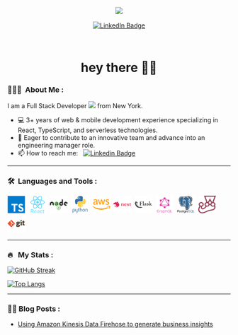 
<p align="center"><img src="https://media.giphy.com/media/v1.Y2lkPTc5MGI3NjExa256bzIxcTYwcmtnOGgzem1pMWkwZm5sZHRtcWJ1Yms0dW5wMGJnOCZlcD12MV9pbnRlcm5hbF9naWZfYnlfaWQmY3Q9Zw/xUPGGDNsLvqsBOhuU0/giphy.gif" width="100"/></p>
<p align="center">
<a href="https://www.linkedin.com/in/ajani-motta-aa3b03113"><img src="https://img.shields.io/badge/LinkedIn-blue?style=for-the-badge&logo=linkedin&logoColor=white" alt="LinkedIn Badge"></a>
</p>

<p align="center"><img src="https://komarev.com/ghpvc/?username=ajanimotta&style=flat-square&color=blue" alt=""></p>

<h1 align="center">hey there 👋🏾 </h1>

### 👨🏾‍💻 &nbsp;About Me :

I am a Full Stack Developer <img src="https://media.giphy.com/media/WUlplcMpOCEmTGBtBW/giphy.gif" width="30"> from New York.

- 💻 3+ years of web & mobile development experience specializing in React, TypeScript, and serverless technologies.
- 🌱 Eager to contribute to an innovative team and advance into an engineering manager role.
- 📫 How to reach me: &nbsp; [![Linkedin Badge](https://img.shields.io/badge/-ajani-blue?style=flat&logo=Linkedin&logoColor=white)](https://www.linkedin.com/in/ajani-motta-aa3b03113)

---

### 🛠 &nbsp;Languages and Tools :

<p>
<img src="https://github.com/devicons/devicon/blob/master/icons/typescript/typescript-original.svg" title="TypeScript" alt="TypeScript" width="40" height="40"/>&nbsp;
<img src="https://github.com/devicons/devicon/blob/master/icons/react/react-original-wordmark.svg" title="React" alt="React" width="40" height="40"/>&nbsp;
<img src="https://github.com/devicons/devicon/blob/master/icons/nodejs/nodejs-original-wordmark.svg" title="NodeJS" alt="NodeJS" width="40" height="40"/>&nbsp;
<img src="https://github.com/devicons/devicon/blob/master/icons/python/python-original-wordmark.svg" title="Python"  alt="Python" width="40" height="40"/>&nbsp;
<img src="https://github.com/devicons/devicon/blob/master/icons/amazonwebservices/amazonwebservices-plain-wordmark.svg" title="AWS" alt="AWS" width="40" height="40"/>&nbsp;
<img src="https://github.com/devicons/devicon/blob/master/icons/nestjs/nestjs-original-wordmark.svg" title="NestJS" alt="NestJS" width="40" height="40"/>&nbsp;
<img src="https://github.com/devicons/devicon/blob/master/icons/flask/flask-original-wordmark.svg" title="Flask"  alt="Flask" width="40" height="40"/>&nbsp;
<img src="https://github.com/devicons/devicon/blob/master/icons/graphql/graphql-plain-wordmark.svg" title="GraphQL" alt="GraphQL" width="40" height="40"/>&nbsp;
<img src="https://github.com/devicons/devicon/blob/master/icons/postgresql/postgresql-original-wordmark.svg" title="PostgreSQL"  alt="PostgreSQL" width="40" height="40"/>&nbsp;
<img src="https://github.com/devicons/devicon/blob/master/icons/jest/jest-plain.svg" title="Jest" alt="Jest" width="40" height="40"/>&nbsp;
<img src="https://github.com/devicons/devicon/blob/master/icons/git/git-original-wordmark.svg" title="Git" **alt="Git" width="40" height="40"/>&nbsp;
</p>

---

### 🔥 &nbsp; My Stats :
[![GitHub Streak](https://streak-stats.demolab.com/?user=ajanimotta&theme=vision-friendly-dark)](https://git.io/streak-stats)

[![Top Langs](https://github-readme-stats.vercel.app/api/top-langs/?username=ajanimotta&layout=compact&theme=vision-friendly-dark)](https://github.com/anuraghazra/github-readme-stats)

---

### ✍🏾 Blog Posts : 
- [Using Amazon Kinesis Data Firehose to generate business insights](https://blog.theodo.com/2022/08/business-insights-with-firehose/)
<!-- BLOG-POST-LIST:START -->
<!-- BLOG-POST-LIST:END -->
